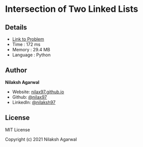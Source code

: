 # Intersection of Two Linked Lists


## Details

* [Link to Problem](https://leetcode.com/problems/intersection-of-two-linked-lists/)
* Time : 172 ms
* Memory : 29.4 MB
* Language : Python

## Author

**Nilaksh Agarwal**

* Website: [nilax97.github.io](https://nilax97.github.io/)
* Github: [@nilax97](https://github.com/nilax97)
* LinkedIn: [@nilaksh97](https://linkedin.com/in/nilaksh97)

## License

MIT License

Copyright (c) 2021 Nilaksh Agarwal
